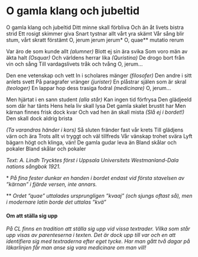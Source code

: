 # O gamla klang och jubeltid
O gamla klang och jubeltid
Ditt minne skall förbliva
Och än åt livets bistra strid
Ett rosigt skimmer giva
Snart tystnar allt vårt yra skämt
Vår sång blir stum, vårt skratt förstämt
O, jerum jerum jerum*
O, quae** mutatio rerum

Var äro de som kunde allt *(alumner)*
Blott ej sin ära svika
Som voro män av äkta halt *(Osquar)*
Och världens herrar lika *(Quristina)*
De drogo bort från vin och sång
Till vardagslivets tråk och tvång
O, jerum...

Den ene vetenskap och vett
In i scholares mänger *(filosofer)*
Den andre i sitt anlets svett
På paragrafer vränger *(jurister)*
En plåstrar själen som är skral *(teologer)*
En lappar hop dess trasiga fodral *(medicinare)*
O, jerum...

Men hjärtat i en sann student *(alla står)*
Kan ingen tid förfrysa
Den glädjeeld som där har tänts
Hens hela liv skall lysa
Det gamla skalet brustit har
Men kärnan finnes frisk dock kvar
Och vad hen än skall mista *(Slå ej i bordet!)*
Den skall dock aldrig brista

*(Ta varandras händer i kors)*
Så sluten fränder fast vår krets
Till glädjens värn och ära
Trots allt vi tryggt och väl tillfreds
Vår vänskap trohet svära
Lyft bägarn högt och klinga, vän!
De gamla gudar leva än
Bland skålar och pokaler
Bland skålar och pokaler

*Text: A. Lindh
Trycktes först i Uppsala Universitets Westmanland-Dala nations sångbok 1921.*

\* *På fina fester dunkar en handen i bordet endast vid första
stavelsen av ”kärnan” i fjärde versen, inte annars.*

\*\* *Ordet ”quae” uttalades ursprungligen ”kvaaj” (och sjungs
oftast så), men i modernare latin borde det uttalas ”kvä”*
#### Om att ställa sig upp
*På CL finns en tradition att ställa sig upp vid vissa textrader. Vilka som står upp visas av parenteserna i texten. Det är dock upp till var och en att identifiera sig med textraderna efter eget tycke. Har man gått två dagar på läkarlinjen får man anse sig vara medicinare om man vill!*